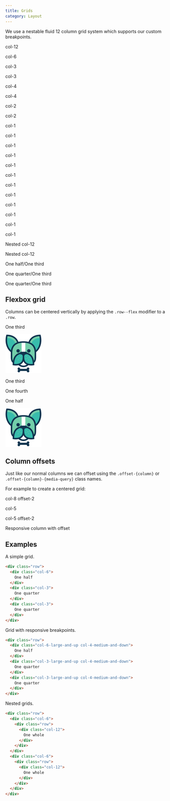 ```yaml
---
title: Grids
category: Layout
---
```


We use a nestable fluid 12 column grid system which supports our custom breakpoints.

<div class="row">
  <div class="col-12">
    <p class="greybox">col-12</p>
  </div>
</div>
<div class="row">
  <div class="col-6">
    <p class="greybox">col-6</p>
  </div>
  <div class="col-3">
    <p class="greybox">col-3</p>
  </div>
  <div class="col-3">
    <p class="greybox">col-3</p>
  </div>
</div>
<div class="row">
  <div class="col-4">
    <p class="greybox">col-4</p>
  </div>
  <div class="col-4">
    <p class="greybox">col-4</p>
  </div>
  <div class="col-2">
    <p class="greybox">col-2</p>
  </div>
  <div class="col-2">
    <p class="greybox">col-2</p>
  </div>
</div>
<div class="row">
  <div class="col-1">
    <p class="greybox">col-1</p>
  </div>
  <div class="col-1">
    <p class="greybox">col-1</p>
  </div>
  <div class="col-1">
    <p class="greybox">col-1</p>
  </div>
  <div class="col-1">
    <p class="greybox">col-1</p>
  </div>
  <div class="col-1">
    <p class="greybox">col-1</p>
  </div>
  <div class="col-1">
    <p class="greybox">col-1</p>
  </div>
  <div class="col-1">
    <p class="greybox">col-1</p>
  </div>
  <div class="col-1">
    <p class="greybox">col-1</p>
  </div>
  <div class="col-1">
    <p class="greybox">col-1</p>
  </div>
  <div class="col-1">
    <p class="greybox">col-1</p>
  </div>
  <div class="col-1">
    <p class="greybox">col-1</p>
  </div>
  <div class="col-1">
    <p class="greybox">col-1</p>
  </div>
</div>
<div class="row">
  <div class="col-6">
    <div class="row">
      <div class="col-12">
        <p class="greybox">Nested col-12</p>
      </div>
    </div>
  </div>
  <div class="col-6">
    <div class="row">
      <div class="col-12">
        <p class="greybox">Nested col-12</p>
      </div>
    </div>
  </div>
</div>
<div class="row">
  <div class="col-6-large-and-up col-4-medium-and-down">
    <p class="greybox">One half/One third</p>
  </div>
  <div class="col-3-large-and-up col-4-medium-and-down">
    <p class="greybox">One quarter/One third</p>
  </div>
  <div class="col-3-large-and-up col-4-medium-and-down">
    <p class="greybox">One quarter/One third</p>
  </div>
</div>

## Flexbox grid

Columns can be centered vertically by applying the `.row--flex` modifier to a `.row`.

<div class="text-align--center">
  <div class="row row--flex">
    <div class="col-3">
      <p class="greybox flush--bottom">One third</p>
    </div>
    <div class="col-6">
      <img alt="Underdog.io logo" src="/images/underdogio-logo.svg" />
    </div>
    <div class="col-3">
      <p class="greybox flush--bottom">One third</p>
    </div>
  </div>
  <div class="row row--flex text-align--center">
    <div class="col-4">
      <p class="greybox flush--bottom">One fourth</p>
    </div>
    <div class="col-6">
      <p class="greybox flush--bottom">One half</p>
    </div>
    <div class="col-2">
      <img alt="Underdog.io logo" src="/images/underdogio-logo.svg" />
    </div>
  </div>
</div>

## Column offsets

Just like our normal columns we can offset using the <code>.offset-{column}</code> or <code>.offset-{column}-{media-query}</code> class names.

For example to create a centered grid:

<div class="row">
  <div class="col-8 offset-2">
    <p class="greybox">col-8 offset-2</p>
  </div>
</div>
<div class="row">
  <div class="col-5">
    <p class="greybox">col-5</p>
  </div>
  <div class="col-5 offset-2">
    <p class="greybox">col-5 offset-2</p>
  </div>
</div>
<div class="row">
  <div class="col-6-medium-and-up offset-3-medium-and-up col-12-small">
    <p class="greybox">Responsive column with offset</p>
  </div>
</div>

## Examples

A simple grid.

```html
<div class="row">
  <div class="col-6">
    One half
  </div>
  <div class="col-3">
    One quarter
  </div>
  <div class="col-3">
    One quarter
  </div>
</div>
```

Grid with responsive breakpoints.

```html
<div class="row">
  <div class="col-6-large-and-up col-4-medium-and-down">
    One half
  </div>
  <div class="col-3-large-and-up col-4-medium-and-down">
    One quarter
  </div>
  <div class="col-3-large-and-up col-4-medium-and-down">
    One quarter
  </div>
</div>
```

Nested grids.

```html
<div class="row">
  <div class="col-6">
    <div class="row">
      <div class="col-12">
        One whole
      </div>
    </div>
  </div>
  <div class="col-6">
    <div class="row">
      <div class="col-12">
        One whole
      </div>
    </div>
  </div>
</div>
```
